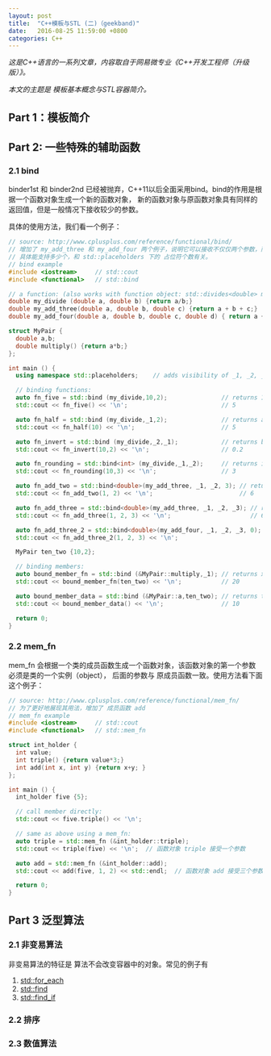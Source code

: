 ```yaml
---
layout: post
title:  "C++模板与STL (二)（geekband)"
date:   2016-08-25 11:59:00 +0800
categories: C++
---
```


*这是C++语言的一系列文章，内容取自于网易微专业《C++开发工程师（升级版）》。*

*本文的主题是 模板基本概念与STL容器简介。*

## Part 1：模板简介


## Part 2: 一些特殊的辅助函数

### 2.1 bind
binder1st 和 binder2nd 已经被抛弃，C++11以后全面采用bind。bind的作用是根据一个函数对象生成一个新的函数对象，
新的函数对象与原函数对象具有同样的返回值，但是一般情况下接收较少的参数。

具体的使用方法，我们看一个例子：

``` c++
// source: http://www.cplusplus.com/reference/functional/bind/
// 增加了 my_add_three 和 my_add_four 两个例子，说明它可以接收不仅仅两个参数，而是任意个。
// 具体能支持多少个，和 std::placeholders 下的 占位符个数有关。
// bind example
#include <iostream>     // std::cout
#include <functional>   // std::bind

// a function: (also works with function object: std::divides<double> my_divide;)
double my_divide (double a, double b) {return a/b;}
double my_add_three(double a, double b, double c) {return a + b + c;}
double my_add_four(double a, double b, double c, double d) { return a + b + c + d; }

struct MyPair {
  double a,b;
  double multiply() {return a*b;}
};

int main () {
  using namespace std::placeholders;    // adds visibility of _1, _2, _3,...

  // binding functions:
  auto fn_five = std::bind (my_divide,10,2);               // returns 10/2
  std::cout << fn_five() << '\n';                          // 5

  auto fn_half = std::bind (my_divide,_1,2);               // returns a/2
  std::cout << fn_half(10) << '\n';                        // 5

  auto fn_invert = std::bind (my_divide,_2,_1);            // returns b/a
  std::cout << fn_invert(10,2) << '\n';                    // 0.2

  auto fn_rounding = std::bind<int> (my_divide,_1,_2);     // returns int(a/b)
  std::cout << fn_rounding(10,3) << '\n';                  // 3

  auto fn_add_two = std::bind<double>(my_add_three, _1, _2, 3); // returns a+b+3
  std::cout << fn_add_two(1, 2) << '\n';                        // 6

  auto fn_add_three = std::bind<double>(my_add_three, _1, _2, _3); // returns a+b+c
  std::cout << fn_add_three(1, 2, 3) << '\n';                      // 6

  auto fn_add_three_2 = std::bind<double>(my_add_four, _1, _2, _3, 0); // return a+b+c+0
  std::cout << fn_add_three_2(1, 2, 3) << '\n';                        // 6

  MyPair ten_two {10,2};

  // binding members:
  auto bound_member_fn = std::bind (&MyPair::multiply,_1); // returns x.multiply()
  std::cout << bound_member_fn(ten_two) << '\n';           // 20

  auto bound_member_data = std::bind (&MyPair::a,ten_two); // returns ten_two.a
  std::cout << bound_member_data() << '\n';                // 10

  return 0;
}
```

### 2.2 mem_fn

mem_fn 会根据一个类的成员函数生成一个函数对象，该函数对象的第一个参数必须是类的一个实例（object），
后面的参数与 原成员函数一致。使用方法看下面这个例子：

``` c++
// source: http://www.cplusplus.com/reference/functional/mem_fn/
// 为了更好地展现其用法，增加了 成员函数 add
// mem_fn example
#include <iostream>     // std::cout
#include <functional>   // std::mem_fn

struct int_holder {
  int value;
  int triple() {return value*3;}
  int add(int x, int y) {return x+y; }
};

int main () {
  int_holder five {5};

  // call member directly:
  std::cout << five.triple() << '\n';

  // same as above using a mem_fn:
  auto triple = std::mem_fn (&int_holder::triple);
  std::cout << triple(five) << '\n';  // 函数对象 triple 接受一个参数

  auto add = std::mem_fn (&int_holder::add);
  std::cout << add(five, 1, 2) << std::endl;  // 函数对象 add 接受三个参数

  return 0;
}
```

## Part 3 泛型算法
### 2.1 非变易算法 
非变易算法的特征是 算法不会改变容器中的对象。常见的例子有

1. [std::for_each](http://www.cplusplus.com/reference/algorithm/for_each/ "for_each")
2. [std::find](http://www.cplusplus.com/reference/algorithm/find/ "find")
3. [std::find_if](http://www.cplusplus.com/reference/algorithm/find_if/ "find_if") 

### 2.2 排序

### 2.3 数值算法
